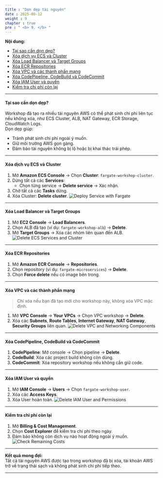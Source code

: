 ```yaml
---
title : "Dọn dẹp tài nguyên"
date : 2025-08-12
weight : 9
chapter : true
pre : " <b> 9. </b> "
---
```


**Nội dung:**
- [Tại sao cần dọn dẹp?](#tại-sao-cần-dọn-dẹp)
- [Xóa dịch vụ ECS và Cluster](#xóa-dịch-vụ-ecs-và-cluster)
- [Xóa Load Balancer và Target Groups](#xóa-load-balancer-và-target-groups)
- [Xóa ECR Repositories](#xóa-ecr-repositories)
- [Xóa VPC và các thành phần mạng](#xóa-vpc-và-các-thành-phần-mạng)
- [Xóa CodePipeline, CodeBuild và CodeCommit](#xóa-codepipeline-codebuild-và-codecommit)
- [Xóa IAM User và quyền](#xóa-iam-user-và-quyền)
- [Kiểm tra chi phí còn lại](#kiểm-tra-chi-phí-còn-lại)

---

#### Tại sao cần dọn dẹp?

Workshop đã tạo ra nhiều tài nguyên AWS có thể phát sinh chi phí liên tục nếu không xóa, như ECS Cluster, ALB, NAT Gateway, ECR Storage, CloudWatch Logs.  
Dọn dẹp giúp:
- Tránh phát sinh chi phí ngoài ý muốn.
- Giữ môi trường AWS gọn gàng.
- Đảm bảo tài nguyên không bị lộ hoặc bị khai thác trái phép.

---

#### Xóa dịch vụ ECS và Cluster

1. Mở **Amazon ECS Console** → Chọn **Cluster**: `fargate-workshop-cluster`.
2. Dừng tất cả các **Services**:
   - Chọn từng service → **Delete service** → Xác nhận.
3. Chờ tất cả các **Tasks** dừng.
4. Xóa Cluster: **Delete cluster**.
![Deploy Service with Fargate](https://trungquangnguyeen.github.io/Serverless-Container-Orchestration/images/04/03.png)
---

#### Xóa Load Balancer và Target Groups

1. Mở **EC2 Console** → **Load Balancers**.
2. Chọn ALB đã tạo (ví dụ: `fargate-workshop-alb`) → **Delete**.
3. Mở **Target Groups** → Xóa các nhóm liên quan đến ALB.
![Delete ECS Services and Cluster](https://trungquangnguyeen.github.io/Serverless-Container-Orchestration/images/09/01.png)
---

#### Xóa ECR Repositories

1. Mở **Amazon ECR Console** → **Repositories**.
2. Chọn repository (ví dụ: `fargate-microservices`) → **Delete**.
3. Chọn **Force delete** nếu có image bên trong.

---

#### Xóa VPC và các thành phần mạng

> Chỉ xóa nếu bạn đã tạo mới cho workshop này, không xóa VPC mặc định.

1. Mở **VPC Console** → **Your VPCs** → Chọn VPC workshop → **Delete**.
2. Xóa các **Subnets**, **Route Tables**, **Internet Gateway**, **NAT Gateway**, **Security Groups** liên quan.
![Delete VPC and Networking Components](https://trungquangnguyeen.github.io/Serverless-Container-Orchestration/images/09/03.png)
---

#### Xóa CodePipeline, CodeBuild và CodeCommit

1. **CodePipeline**: Mở console → Chọn pipeline → **Delete**.
2. **CodeBuild**: Xóa các project build không còn dùng.
3. **CodeCommit**: Xóa repository workshop nếu không cần giữ code.

---

#### Xóa IAM User và quyền

1. Mở **IAM Console** → **Users** → Chọn `fargate-workshop-user`.
2. Xóa các **Access Keys**.
3. Xóa User hoàn toàn.
![Delete IAM User and Permissions](https://trungquangnguyeen.github.io/Serverless-Container-Orchestration/images/09/04.png)
---

#### Kiểm tra chi phí còn lại

1. Mở **Billing & Cost Management**.
2. Chọn **Cost Explorer** để kiểm tra chi phí theo ngày.
3. Đảm bảo không còn dịch vụ nào hoạt động ngoài ý muốn.
![Check Remaining Costs](https://trungquangnguyeen.github.io/Serverless-Container-Orchestration/images/09/05.png)
---

**Kết quả mong đợi:**  
Tất cả tài nguyên AWS được tạo trong workshop đã bị xóa, tài khoản AWS trở về trạng thái sạch và không phát sinh chi phí tiếp theo.

---
